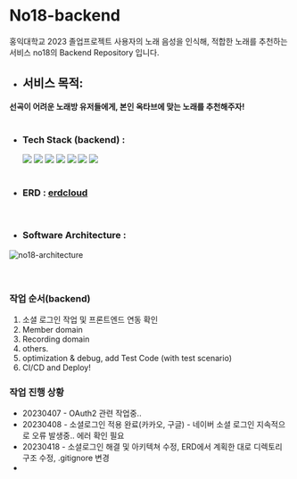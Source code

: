# No18-backend
홍익대학교 2023 졸업프로젝트
사용자의 노래 음성을 인식해, 적합한 노래를 추천하는 서비스
no18의 Backend Repository 입니다.

- ## 서비스 목적:
**선곡이 어려운 노래방 유저들에게, 본인 옥타브에 맞는 노래를 추천해주자!**
<br>
<br>

- ### Tech Stack (backend) : 
  <img src="https://img.shields.io/badge/java-007396?style=for-the-badge&logo=java&logoColor=white">

  <img src="https://img.shields.io/badge/springboot-6DB33F?style=for-the-badge&logo=springboot&logoColor=white">
  <img src="https://img.shields.io/badge/gradle-02303A?style=for-the-badge&logo=gradle&logoColor=white">
  <img src="https://img.shields.io/badge/mysql-4479A1?style=for-the-badge&logo=mysql&logoColor=white">
  <img src="https://img.shields.io/badge/amazonaws-232F3E?style=for-the-badge&logo=amazonaws&logoColor=white">
  <img src="https://img.shields.io/badge/github-181717?style=for-the-badge&logo=github&logoColor=white">
  <img src="https://img.shields.io/badge/git-F05032?style=for-the-badge&logo=git&logoColor=white">
  <br><br>
- ### ERD : [erdcloud](https://www.erdcloud.com/d/hr4f9qxLGpQcoyPp9)

<br>

- ### Software Architecture : 
![no18-architecture](https://no18.s3.ap-northeast-2.amazonaws.com/images/20230418.png)
<br><br><br>

### 작업 순서(backend)
1. 소셜 로그인 작업 및 프론트엔드 연동 확인
2. Member domain 
3. Recording domain
4. others.
5. optimization & debug, add Test Code (with test scenario)
6. CI/CD and Deploy!



### 작업 진행 상황

- 20230407 - OAuth2 관련 작업중.. 
- 20230408 - 소셜로그인 적용 완료(카카오, 구글) - 네이버 소셜 로그인 지속적으로 오류 발생중.. 에러 확인 필요
- 20230418 - 소셜로그인 해결 및 아키텍쳐 수정, ERD에서 계획한 대로 디렉토리 구조 수정, .gitignore 변경
- 


